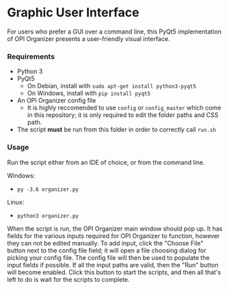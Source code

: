 # Graphic User Interface #

For users who prefer a GUI over a command line, this PyQt5 implementation of OPI Organizer
presents a user-friendly visual interface. 

### Requirements ###
- Python 3
- PyQt5
  - On Debian, install with ``` sudo apt-get install python3-pyqt5 ```
  - On Windows, install with ```pip install pyqt5```
- An OPI Organizer config file
  - It is highly reccomended to use ```config``` or ```config_master``` which come in this repository; 
    it is only required to edit the folder paths and CSS path.
- The script **must** be run from this folder in order to correctly call ```run.sh```
    
### Usage ###
Run the script either from an IDE of choice, or from the command line.

Windows:
  - ```py -3.6 organizer.py```

Linux:
  - ```python3 organizer.py```
  
When the script is run, the OPI Organizer main window should pop up. It has fields for the various inputs
required for OPI Organizer to function, however they can not be edited manually. To add input, click the 
"Choose File" button next to the config file field; it will open a file choosing dialog for picking your config
file. The config file will then be used to populate the input fields if possible. If all the input paths are valid,
then the "Run" button will become enabled. Click this button to start the scripts, and then all that's left to do
is wait for the scripts to complete.
